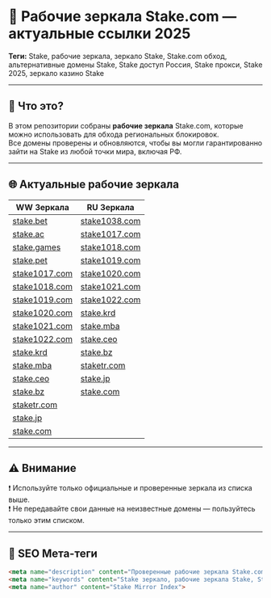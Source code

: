 # 🧭 Рабочие зеркала Stake.com — актуальные ссылки 2025

**Теги:** Stake, рабочие зеркала, зеркало Stake, Stake.com обход, альтернативные домены Stake, Stake доступ Россия, Stake прокси, Stake 2025, зеркало казино Stake

---

## 🔹 Что это?

В этом репозитории собраны **рабочие зеркала** Stake.com, которые можно использовать для обхода региональных блокировок.  
Все домены проверены и обновляются, чтобы вы могли гарантированно зайти на Stake из любой точки мира, включая РФ.

---

## 🌐 Актуальные рабочие зеркала

| WW Зеркала                      | RU Зеркала                      |
|--------------------------------|--------------------------------|
| [stake.bet](https://stake.bet/?c=E21eRDVa)         | [stake1038.com](https://stake1038.com/?c=E21eRDVa)         |
| [stake.ac](https://stake.ac/?c=E21eRDVa)           | [stake1017.com](https://stake1017.com/?c=E21eRDVa)          |
| [stake.games](https://stake.games/?c=E21eRDVa)     | [stake1018.com](https://stake1018.com/?c=E21eRDVa)          |
| [stake.pet](https://stake.pet/?c=E21eRDVa)         | [stake1019.com](https://stake1019.com/?c=E21eRDVa)          |
| [stake1017.com](https://stake1017.com/?c=E21eRDVa) | [stake1020.com](https://stake1020.com/?c=E21eRDVa)          |
| [stake1018.com](https://stake1018.com/?c=E21eRDVa) | [stake1021.com](https://stake1021.com/?c=E21eRDVa)          |
| [stake1019.com](https://stake1019.com/?c=E21eRDVa) | [stake1022.com](https://stake1022.com/?c=E21eRDVa)          |
| [stake1020.com](https://stake1020.com/?c=E21eRDVa) | [stake.krd](https://stake.krd/?c=E21eRDVa)                  |
| [stake1021.com](https://stake1021.com/?c=E21eRDVa) | [stake.mba](https://stake.mba/?c=E21eRDVa)                  |
| [stake1022.com](https://stake1022.com/?c=E21eRDVa) | [stake.ceo](https://stake.ceo/?c=E21eRDVa)                  |
| [stake.krd](https://stake.krd/?c=E21eRDVa)         | [stake.bz](https://stake.bz/?c=E21eRDVa)                    |
| [stake.mba](https://stake.mba/?c=E21eRDVa)         | [staketr.com](https://staketr.com/?c=E21eRDVa)              |
| [stake.ceo](https://stake.ceo/?c=E21eRDVa)         | [stake.jp](https://stake.jp/?c=E21eRDVa)                    |
| [stake.bz](https://stake.bz/?c=E21eRDVa)           | [stake.com](https://stake.com/?c=E21eRDVa)                  |
| [staketr.com](https://staketr.com/?c=E21eRDVa)     |                                |
| [stake.jp](https://stake.jp/?c=E21eRDVa)           |                                |
| [stake.com](https://stake.com/?c=E21eRDVa)         |                                |

---

## ⚠️ Внимание

❗ Используйте только официальные и проверенные зеркала из списка выше.  
❗ Не передавайте свои данные на неизвестные домены — пользуйтесь только этим списком.

---

## 📌 SEO Мета-теги

```html
<meta name="description" content="Проверенные рабочие зеркала Stake.com 2025 года. Полный список актуальных доменов для обхода блокировок и стабильного доступа.">
<meta name="keywords" content="Stake зеркало, рабочие зеркала Stake, Stake доступ, Stake RU, Stake WW, Stake 2025, альтернатива Stake, обход блокировок, Stake прокси">
<meta name="author" content="Stake Mirror Index">
